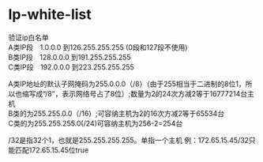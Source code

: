 # Ip-white-list
验证ip白名单  
A类IP段　1.0.0.0 到126.255.255.255 (0段和127段不使用)   
B类IP段　128.0.0.0 到191.255.255.255   
C类IP段　192.0.0.0 到223.255.255.255  

A类IP地址的默认子网掩码为255.0.0.0（/8）（由于255相当于二进制的8位1，所以也缩写成“/8”，表示网络号占了8位）;数量为2的24次方减2等于16777214台主机  
B类的为255.255.0.0（/16）;可容纳主机为2的16次方减2等于65534台  
C类的为255.255.255.0(/24)可容纳主机为256-2=254台  
  
/32是指32个1，也就是255.255.255.255。单指一个主机 例：172.65.15.45/32只能匹配172.65.15.45位true
